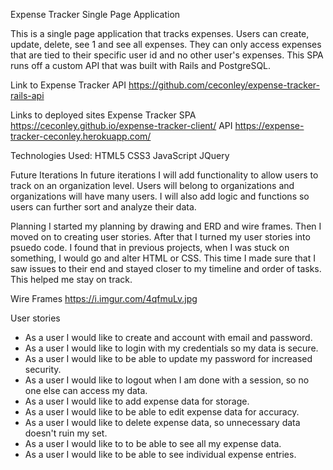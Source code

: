 Expense Tracker Single Page Application

This is a single page application that tracks expenses. Users can create, update, delete, see 1 and see all expenses. They can only access expenses that are tied to their specific user id and no other user's expenses. This SPA runs off a custom API that was built with Rails and PostgreSQL.

Link to Expense Tracker API
https://github.com/ceconley/expense-tracker-rails-api

Links to deployed sites
Expense Tracker SPA
https://ceconley.github.io/expense-tracker-client/
API
https://expense-tracker-ceconley.herokuapp.com/

Technologies Used:
HTML5
CSS3
JavaScript
JQuery

Future Iterations
In future iterations I will add functionality to allow users to track on an organization level.  Users will belong to organizations and organizations will have many users.  I will also add logic and functions so users can further sort and analyze their data.

Planning
I started my planning by drawing and ERD and wire frames.  Then I moved on to creating user stories.  After that I turned my user stories into psuedo code.  I found that in previous projects, when I was stuck on something, I would go and alter HTML or CSS.  This time I made sure that I saw issues to their end and stayed closer to my timeline and order of tasks.  This helped me stay on track.

Wire Frames
https://i.imgur.com/4qfmuLv.jpg

User stories
- As a user I would like to create and account with email and password.
- As a user I would like to login with my credentials so my data is secure.
- As a user I would like to be able to update my password for increased security.
- As a user I would like to logout when I am done with a session, so no one else can access my data.
- As a user I would like to add expense data for storage.
- As a user I would like to be able to edit expense data for accuracy.
- As a user I would like to delete expense data, so unnecessary data doesn't ruin my set.
- As a user I would like to to be able to see all my expense data.
- As a user I would like to be able to see individual expense entries.
